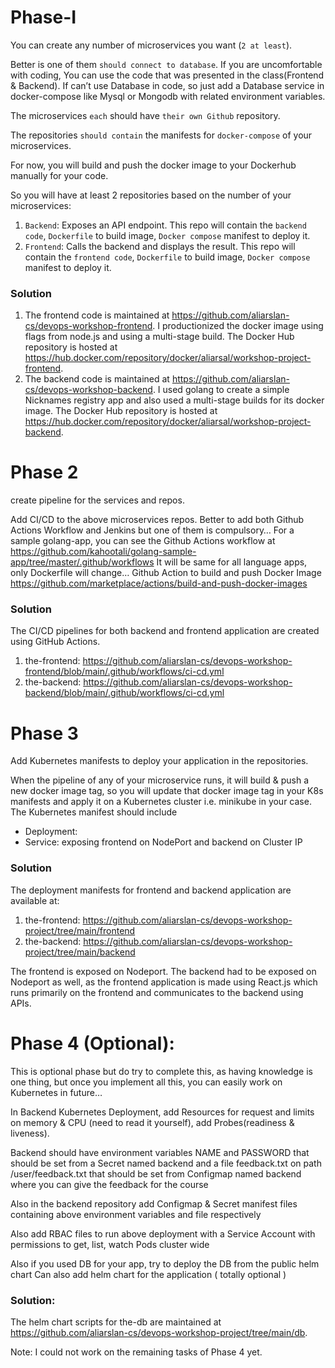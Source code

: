 # Phase-I

You can create any number of microservices you want (`2 at least`).

Better is one of them `should connect to database`. If you are uncomfortable with coding, You can use the code that was presented in the class(Frontend & Backend). If can’t use Database in code, so just add a Database service in docker-compose like Mysql or Mongodb with related environment variables.

The microservices `each` should have `their own Github` repository.

The repositories `should contain` the manifests for `docker-compose` of your microservices.

For now, you will build and push the docker image to your Dockerhub manually for your code.

So you will have at least 2 repositories based on the number of your microservices:
1. `Backend`: Exposes an API endpoint. This repo will contain the `backend code`, `Dockerfile` to build image, `Docker compose` manifest to deploy it.
2. `Frontend`: Calls the backend and displays the result. This repo will contain the `frontend code`, `Dockerfile` to build image, `Docker compose` manifest to deploy it.


### Solution

1. The frontend code is maintained at https://github.com/aliarslan-cs/devops-workshop-frontend. I productionized the docker image using flags from node.js and using a multi-stage build. The Docker Hub repository is hosted at https://hub.docker.com/repository/docker/aliarsal/workshop-project-frontend.
1. The backend code is maintained at https://github.com/aliarslan-cs/devops-workshop-backend. I used golang to create a simple Nicknames registry app and also used a multi-stage builds for its docker image. The Docker Hub repository is hosted at https://hub.docker.com/repository/docker/aliarsal/workshop-project-backend.

# Phase 2

create pipeline for the services and repos.

Add CI/CD to the above microservices repos. Better to add both Github Actions Workflow and Jenkins but one of them is compulsory…
For a sample golang-app, you can see the Github Actions workflow at
https://github.com/kahootali/golang-sample-app/tree/master/.github/workflows
It will be same for all language apps, only Dockerfile will change…
Github Action to build and push Docker Image
https://github.com/marketplace/actions/build-and-push-docker-images

### Solution

The CI/CD pipelines for both backend and frontend application are created using GitHub Actions.

1. the-frontend: https://github.com/aliarslan-cs/devops-workshop-frontend/blob/main/.github/workflows/ci-cd.yml
2. the-backend: https://github.com/aliarslan-cs/devops-workshop-backend/blob/main/.github/workflows/ci-cd.yml

# Phase 3

Add Kubernetes  manifests to deploy your application in the repositories.

When the pipeline of any of your microservice runs, it will build & push a new docker image tag, so you will update that docker image tag in your K8s manifests and apply it on a Kubernetes cluster i.e. minikube in your case.
The Kubernetes manifest should include

- Deployment:
- Service: exposing frontend on NodePort and backend on Cluster IP

### Solution

The deployment manifests for frontend and backend application are available at:

1. the-frontend: https://github.com/aliarslan-cs/devops-workshop-project/tree/main/frontend
2. the-backend: https://github.com/aliarslan-cs/devops-workshop-project/tree/main/backend

The frontend is exposed on Nodeport. The backend had to be exposed on Nodeport as well, as the frontend application is made using React.js which runs primarily on the frontend and communicates to the backend using APIs.

# Phase 4 (Optional):

This is optional phase but do try to complete this, as having knowledge is one thing, but once you implement all this, you can easily work on Kubernetes in future…

In Backend Kubernetes Deployment, add Resources for request and limits on memory & CPU (need to read it yourself), add Probes(readiness & liveness).

Backend should have environment variables NAME and PASSWORD that should be set from a Secret named backend and a file feedback.txt on path /user/feedback.txt  that should be set from Configmap named backend where you can give the feedback for the course

Also in the backend repository add Configmap & Secret manifest files containing above environment variables and file respectively

Also add RBAC files to run above deployment with a Service Account with permissions to get, list, watch Pods cluster wide

Also if you used DB for your app, try to deploy the DB from the public helm chart
Can also add helm chart for the application ( totally optional )

### Solution:

The helm chart scripts for the-db are maintained at https://github.com/aliarslan-cs/devops-workshop-project/tree/main/db.

Note: I could not work on the remaining tasks of Phase 4 yet.
